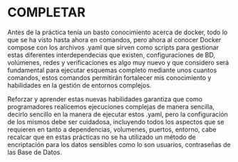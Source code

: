 # COMPLETAR  

Antes de la práctica tenía un basto conocimiento acerca de docker, todo lo que se ha visto hasta ahora en comandos, pero ahora al conocer Docker compose con los archivos .yaml que sirven como scripts para gestionar estas diferentes interdependecias que existen, configuraciones de BD, volúmenes, redes y verificaciones es algo muy nuevo y que considero será fundamental para ejecutar esquemas completo mediante unos cuantos comandos, estos comandos permitirán fortalecer mis conocimiento y habilidades en la gestión de entornos complejos.


Reforzar y aprender estas nuevas habilidades garantiza que como programadores realicemos ejecuciones complejas de manera sencilla, decirlo sencillo en la manera de ejecutar estos .yaml, pero la configuración de los mismos debe ser cuidadosa, incluyendo todos los aspectos que se requieren en tanto a dependencias, volumenes, puertos, entorno, cabe recalcar que en estas prácticas no se ha utilizado un método de encriptación para los datos sensibles como lo son usuarios, contraseñas de las Base de Datos.
